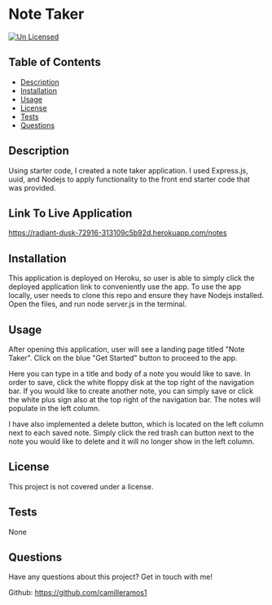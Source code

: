 # Note Taker

[![Un Licensed](https://img.shields.io/badge/Unlicensed-blue)](https://opensource.org/licenses/)

## Table of Contents
* [Description](#description)
* [Installation](#installation)
* [Usage](#usage)
* [License](#license)
* [Tests](#tests)
* [Questions](#questions)

## Description
Using starter code, I created a note taker application. I used Express.js, uuid, and Nodejs to apply functionality to the front end starter code that was provided. 

## Link To Live Application 
https://radiant-dusk-72916-313109c5b92d.herokuapp.com/notes

## Installation
This application is deployed on Heroku, so user is able to simply click the deployed application link to conveniently use the app. To use the app locally, user needs to clone this repo and ensure they have Nodejs installed. Open the files, and run node server.js in the terminal. 

## Usage
After opening this application, user will see a landing page titled "Note Taker". Click on the blue "Get Started" button to proceed to the app. 

Here you can type in a title and body of a note you would like to save. In order to save, click the white floppy disk at the top right of the navigation bar. If you would like to create another note, you can simply save or click the white plus sign also at the top right of the navigation bar. The notes will populate in the left column. 

I have also implemented a delete button, which is located on the left column next to each saved note. Simply click the red trash can button next to the note you would like to delete and it will no longer show in the left column. 

## License
This project is not covered under a license.

## Tests
None

## Questions
Have any questions about this project? Get in touch with me!

Github: https://github.com/camilleramos1